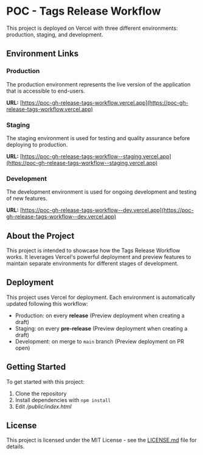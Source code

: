 # POC - Tags Release Workflow

This project is deployed on Vercel with three different environments: production, staging, and development.

## Environment Links

### Production
The production environment represents the live version of the application that is accessible to end-users. 

**URL:** [https://poc-gh-release-tags-workflow.vercel.app](https://poc-gh-release-tags-workflow.vercel.app)

### Staging
The staging environment is used for testing and quality assurance before deploying to production.

**URL:** [https://poc-gh-release-tags-workflow--staging.vercel.app](https://poc-gh-release-tags-workflow--staging.vercel.app)

### Development
The development environment is used for ongoing development and testing of new features.

**URL:** [https://poc-gh-release-tags-workflow--dev.vercel.app](https://poc-gh-release-tags-workflow--dev.vercel.app)

## About the Project

This project is intended to showcase how the Tags Release Workflow works. It leverages Vercel's powerful deployment and preview features to maintain separate environments for different stages of development.

## Deployment

This project uses Vercel for deployment. Each environment is automatically updated following this workflow:

- Production: on every **release** (Preview deployment when creating a draft)
- Staging: on every **pre-release** (Preview deployment when creating a draft)
- Development: on merge to `main` branch (Preview deployment on PR open)

## Getting Started

To get started with this project:

1. Clone the repository
2. Install dependencies with `npm install`
3. Edit */public/index.html*

## License

This project is licensed under the MIT License - see the [LICENSE.md](LICENSE.md) file for details.
